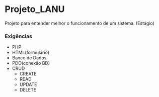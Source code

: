 # Projeto_LANU
Projeto para entender melhor o funcionamento de um sistema. (Estágio)

### Exigências

* PHP
* HTML(formulário)
* Banco de Dados
* PDO(conexão BD)
* CRUD
    * CREATE
    * READ
    * UPDATE
    * DELETE
